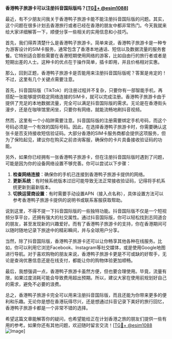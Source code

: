 **香港鸭子旅游卡可以注册抖音国际版吗？[[TG💪+ @esim1088](https://t.me/s/esim1088)]**

最近，有不少朋友问我关于香港鸭子旅游卡能不能注册抖音国际版的问题。其实，这个问题在很多计划去香港旅行或者已经在香港的朋友中都非常热门。今天我就来给大家详细解答一下，顺便分享一些相关的实用信息和小技巧。

首先，我们得弄清楚什么是香港鸭子旅游卡。简单来说，香港鸭子旅游卡是一种专为游客设计的SIM卡服务，通常包含了香港本地通话、短信以及数据流量的服务套餐。它特别适合那些需要在香港短期使用网络的游客，比如自由行的旅行者或者是短期出差的人士。这种卡的优点在于操作简单，插卡即用，并且价格相对实惠。

那么，回到正题，香港鸭子旅游卡是否能用来注册抖音国际版呢？答案是肯定的！不过，这里有几个关键点需要注意。

首先，抖音国际版（TikTok）的注册过程并不复杂，只要你有一部智能手机，再搭配一张能够提供稳定网络连接的SIM卡，就可以完成注册。香港鸭子旅游卡由于提供了充足的本地数据流量，完全可以满足抖音国际版的需求。无论是在香港街头漫步，还是在咖啡馆里闲坐，只要你有网络，就能流畅地刷抖音视频。

然而，这里有一个小陷阱需要注意。抖音国际版的注册需要绑定手机号码，而这个号码必须是一个有效的国际号码。因此，在选择香港鸭子旅游卡时，你需要确认这张卡是否支持接收短信验证码。大部分香港的SIM卡服务商都会提供这项服务，但为了保险起见，建议你在购买之前咨询客服，确保你的卡片具备接收验证码的功能。

另外，如果你已经拥有一张香港鸭子旅游卡，但在注册抖音国际版时遇到了问题，可能是因为你的设备网络设置不够完善。你可以尝试以下步骤：

1. **检查网络连接**：确保你的手机已连接到香港鸭子旅游卡提供的网络。
2. **更新系统**：有时候系统版本过旧可能导致无法正常接收验证码，记得将手机系统更新到最新版本。
3. **切换运营商设置**：有时需要手动设置APN（接入点名称），具体设置方法可以参考香港鸭子旅游卡提供的说明书或联系客服获取帮助。

说到这里，不得不提一下抖音国际版的一些独特功能。抖音国际版不仅是一个短视频分享平台，还拥有强大的社交属性。通过抖音国际版，你可以轻松找到志同道合的朋友，甚至发现新的兴趣爱好。而有了香港鸭子旅游卡的支持，你在香港期间可以随时随地记录下旅途中的精彩瞬间，并与全球用户分享。

当然，除了抖音国际版，香港鸭子旅游卡还可以让你畅享其他各种在线服务。比如，你可以利用它浏览Facebook、Instagram等社交媒体，或是使用Google地图进行导航。对于喜欢购物的朋友来说，香港鸭子旅游卡更是不可或缺的好帮手，无论是查询优惠信息还是在线支付，都能让你的购物体验更加顺畅。

最后，我想强调一点，香港鸭子旅游卡虽然方便，但也要合理使用。毕竟，流量有限，如果过度消耗可能会导致费用超出预期。所以，建议大家在使用前规划好自己的需求，避免不必要的浪费。

总之，香港鸭子旅游卡完全可以用来注册抖音国际版，而且还能为你带来更多的便利和乐趣。无论你是想在香港玩得尽兴，还是想通过抖音记录下美好的旅行回忆，香港鸭子旅游卡都是一个非常不错的选择。

希望这篇文章能解答你的疑问，也希望能给正在计划香港之旅的朋友们提供一些有用的参考。如果你还有其他问题，欢迎随时留言交流！[[TG💪+ @esim1088](https://t.me/s/esim1088) ![Image](https://i.postimg.cc/4NQfJmqS/Snipaste-2025-05-13-00-14-12.png)]
